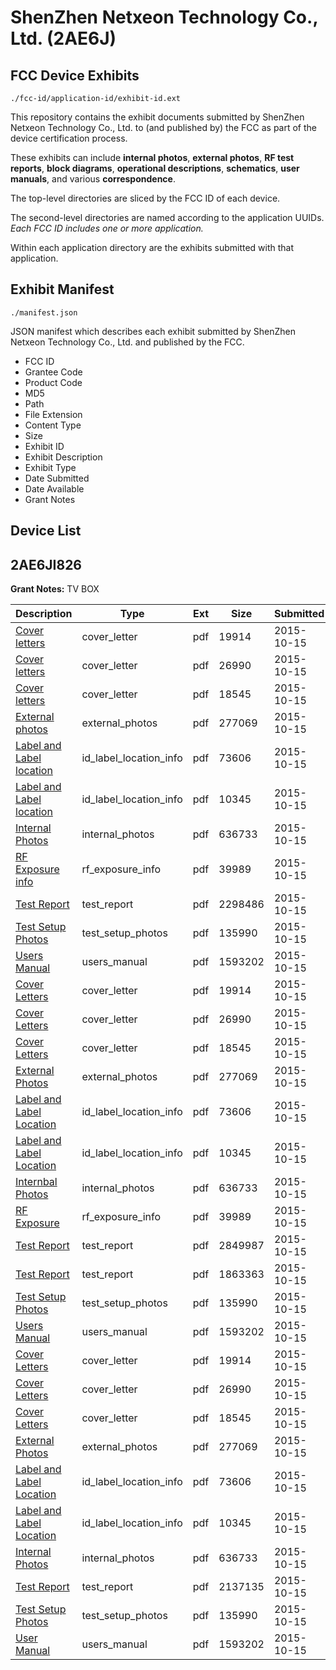 # ShenZhen Netxeon Technology Co., Ltd. (2AE6J)
## FCC Device Exhibits

```
./fcc-id/application-id/exhibit-id.ext
```

This repository contains the exhibit documents submitted by ShenZhen Netxeon Technology Co., Ltd. to (and published by) the FCC as part of the device certification process.

These exhibits can include **internal photos**, **external photos**, **RF test reports**, **block diagrams**, **operational descriptions**, **schematics**, **user manuals**, and various **correspondence**.

The top-level directories are sliced by the FCC ID of each device.

The second-level directories are named according to the application UUIDs. *Each FCC ID includes one or more application.*

Within each application directory are the exhibits submitted with that application. 

## Exhibit Manifest

```
./manifest.json
```

JSON manifest which describes each exhibit submitted by ShenZhen Netxeon Technology Co., Ltd. and published by the FCC.

- FCC ID
- Grantee Code
- Product Code
- MD5
- Path
- File Extension
- Content Type
- Size
- Exhibit ID
- Exhibit Description
- Exhibit Type
- Date Submitted
- Date Available
- Grant Notes

## Device List
## 2AE6JI826
**Grant Notes:** TV BOX

| Description | Type | Ext | Size | Submitted | Available |
| ----------- | ---- | --- | ---- | --------- | --------- |
| [Cover letters](2AE6JI826/fc4ee5995409e687c6a0761d8cf71910/2782786.pdf) | cover_letter | pdf | 19914 | 2015-10-15 | 2015-10-15 |
| [Cover letters](2AE6JI826/fc4ee5995409e687c6a0761d8cf71910/2782787.pdf) | cover_letter | pdf | 26990 | 2015-10-15 | 2015-10-15 |
| [Cover letters](2AE6JI826/fc4ee5995409e687c6a0761d8cf71910/2782788.pdf) | cover_letter | pdf | 18545 | 2015-10-15 | 2015-10-15 |
| [External photos](2AE6JI826/fc4ee5995409e687c6a0761d8cf71910/2782789.pdf) | external_photos | pdf | 277069 | 2015-10-15 | 2015-10-15 |
| [Label and Label location](2AE6JI826/fc4ee5995409e687c6a0761d8cf71910/2782791.pdf) | id_label_location_info | pdf | 73606 | 2015-10-15 | 2015-10-15 |
| [Label and Label location](2AE6JI826/fc4ee5995409e687c6a0761d8cf71910/2782792.pdf) | id_label_location_info | pdf | 10345 | 2015-10-15 | 2015-10-15 |
| [Internal  Photos](2AE6JI826/fc4ee5995409e687c6a0761d8cf71910/2782790.pdf) | internal_photos | pdf | 636733 | 2015-10-15 | 2015-10-15 |
| [RF Exposure info](2AE6JI826/fc4ee5995409e687c6a0761d8cf71910/2782836.pdf) | rf_exposure_info | pdf | 39989 | 2015-10-15 | 2015-10-15 |
| [Test Report](2AE6JI826/fc4ee5995409e687c6a0761d8cf71910/2782884.pdf) | test_report | pdf | 2298486 | 2015-10-15 | 2015-10-15 |
| [Test Setup Photos](2AE6JI826/fc4ee5995409e687c6a0761d8cf71910/2782796.pdf) | test_setup_photos | pdf | 135990 | 2015-10-15 | 2015-10-15 |
| [Users Manual](2AE6JI826/fc4ee5995409e687c6a0761d8cf71910/2782798.pdf) | users_manual | pdf | 1593202 | 2015-10-15 | 2015-10-15 |
| [Cover Letters](2AE6JI826/323bbf8b1ddd3861a54eff76c2cdcb2e/2782786.pdf) | cover_letter | pdf | 19914 | 2015-10-15 | 2015-10-15 |
| [Cover Letters](2AE6JI826/323bbf8b1ddd3861a54eff76c2cdcb2e/2782787.pdf) | cover_letter | pdf | 26990 | 2015-10-15 | 2015-10-15 |
| [Cover Letters](2AE6JI826/323bbf8b1ddd3861a54eff76c2cdcb2e/2782788.pdf) | cover_letter | pdf | 18545 | 2015-10-15 | 2015-10-15 |
| [External  Photos](2AE6JI826/323bbf8b1ddd3861a54eff76c2cdcb2e/2782789.pdf) | external_photos | pdf | 277069 | 2015-10-15 | 2015-10-15 |
| [Label and Label Location](2AE6JI826/323bbf8b1ddd3861a54eff76c2cdcb2e/2782791.pdf) | id_label_location_info | pdf | 73606 | 2015-10-15 | 2015-10-15 |
| [Label and Label Location](2AE6JI826/323bbf8b1ddd3861a54eff76c2cdcb2e/2782792.pdf) | id_label_location_info | pdf | 10345 | 2015-10-15 | 2015-10-15 |
| [Internbal Photos](2AE6JI826/323bbf8b1ddd3861a54eff76c2cdcb2e/2782790.pdf) | internal_photos | pdf | 636733 | 2015-10-15 | 2015-10-15 |
| [RF Exposure](2AE6JI826/323bbf8b1ddd3861a54eff76c2cdcb2e/2782836.pdf) | rf_exposure_info | pdf | 39989 | 2015-10-15 | 2015-10-15 |
| [Test Report](2AE6JI826/323bbf8b1ddd3861a54eff76c2cdcb2e/2782840.pdf) | test_report | pdf | 2849987 | 2015-10-15 | 2015-10-15 |
| [Test Report](2AE6JI826/323bbf8b1ddd3861a54eff76c2cdcb2e/2782841.pdf) | test_report | pdf | 1863363 | 2015-10-15 | 2015-10-15 |
| [Test Setup Photos](2AE6JI826/323bbf8b1ddd3861a54eff76c2cdcb2e/2782796.pdf) | test_setup_photos | pdf | 135990 | 2015-10-15 | 2015-10-15 |
| [Users Manual](2AE6JI826/323bbf8b1ddd3861a54eff76c2cdcb2e/2782798.pdf) | users_manual | pdf | 1593202 | 2015-10-15 | 2015-10-15 |
| [Cover Letters](2AE6JI826/dc011a5ee79e80db631d7ac53be90336/2782786.pdf) | cover_letter | pdf | 19914 | 2015-10-15 | 2015-10-15 |
| [Cover Letters](2AE6JI826/dc011a5ee79e80db631d7ac53be90336/2782787.pdf) | cover_letter | pdf | 26990 | 2015-10-15 | 2015-10-15 |
| [Cover Letters](2AE6JI826/dc011a5ee79e80db631d7ac53be90336/2782788.pdf) | cover_letter | pdf | 18545 | 2015-10-15 | 2015-10-15 |
| [External Photos](2AE6JI826/dc011a5ee79e80db631d7ac53be90336/2782789.pdf) | external_photos | pdf | 277069 | 2015-10-15 | 2015-10-15 |
| [Label and Label Location](2AE6JI826/dc011a5ee79e80db631d7ac53be90336/2782791.pdf) | id_label_location_info | pdf | 73606 | 2015-10-15 | 2015-10-15 |
| [Label and Label Location](2AE6JI826/dc011a5ee79e80db631d7ac53be90336/2782792.pdf) | id_label_location_info | pdf | 10345 | 2015-10-15 | 2015-10-15 |
| [Internal Photos](2AE6JI826/dc011a5ee79e80db631d7ac53be90336/2782790.pdf) | internal_photos | pdf | 636733 | 2015-10-15 | 2015-10-15 |
| [Test Report](2AE6JI826/dc011a5ee79e80db631d7ac53be90336/2782797.pdf) | test_report | pdf | 2137135 | 2015-10-15 | 2015-10-15 |
| [Test Setup Photos](2AE6JI826/dc011a5ee79e80db631d7ac53be90336/2782796.pdf) | test_setup_photos | pdf | 135990 | 2015-10-15 | 2015-10-15 |
| [User Manual](2AE6JI826/dc011a5ee79e80db631d7ac53be90336/2782798.pdf) | users_manual | pdf | 1593202 | 2015-10-15 | 2015-10-15 |

